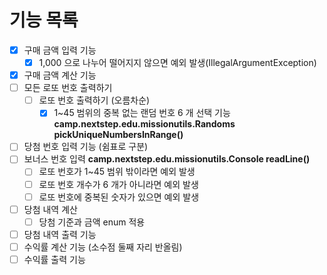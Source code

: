 # 기능 목록

- [X] 구매 금액 입력 기능
  - [X] 1,000 으로 나누어 떨어지지 않으면 예외 발생(IllegalArgumentException)
- [X] 구매 금액 계산 기능
- [ ] 모든 로또 번호 출력하기
  - [ ] 로또 번호 출력하기 (오름차순)
    - [X] 1~45 범위의 중복 없는 랜덤 번호 6 개 선택 기능
    **camp.nextstep.edu.missionutils.Randoms pickUniqueNumbersInRange()**
- [ ] 당첨 번호 입력 기능 (쉼표로 구분)
- [ ] 보너스 번호 입력
**camp.nextstep.edu.missionutils.Console readLine()**
  - [ ] 로또 번호가 1~45 범위 밖이라면 예외 발생
  - [ ] 로또 번호 개수가 6 개가 아니라면 예외 발생
  - [ ] 로또 번호에 중복된 숫자가 있으면 예외 발생
- [ ] 당첨 내역 계산 
  - [ ] 당첨 기준과 금액 enum 적용
- [ ] 당첨 내역 출력 기능 
- [ ] 수익률 계산 기능 (소수점 둘째 자리 반올림)
- [ ] 수익률 출력 기능